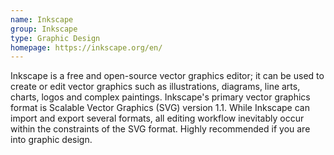 ```yaml
---
name: Inkscape
group: Inkscape
type: Graphic Design
homepage: https://inkscape.org/en/
---
```


Inkscape is a free and open-source vector graphics editor; it can be used to
create or edit vector graphics such as illustrations, diagrams, line arts,
charts, logos and complex paintings. Inkscape's primary vector graphics format
is Scalable Vector Graphics (SVG) version 1.1. While Inkscape can import and
export several formats, all editing workflow inevitably occur within the
constraints of the SVG format. Highly recommended if you are into graphic
design.
